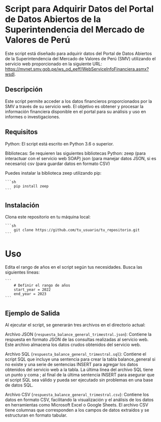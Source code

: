# Script para Adquirir Datos del Portal de Datos Abiertos de la Superintendencia del Mercado de Valores de Perú
Este script está diseñado para adquirir datos del Portal de Datos Abiertos de la Superintendencia del Mercado de Valores de Perú (SMV) utilizando el servicio web proporcionado en la siguiente URL: https://mvnet.smv.gob.pe/ws_od_eeff/WebServiceInfoFinanciera.asmx?wsdl.

## Descripción
Este script permite acceder a los datos financieros proporcionados por la SMV a través de su servicio web. El objetivo es obtener y procesar la información financiera disponible en el portal para su análisis y uso en informes o investigaciones.

## Requisitos
Python: El script está escrito en Python 3.6 o superior.

Bibliotecas: Se requieren las siguientes bibliotecas Python:
    zeep (para interactuar con el servicio web SOAP)
    json (para manejar datos JSON, si es necesario)
    csv (para guardar datos en formato CSV)

Puedes instalar la biblioteca zeep utilizando pip:

    ```sh
        pip install zeep
    ```

## Instalación
Clona este repositorio en tu máquina local:

    ```sh
        git clone https://github.com/tu_usuario/tu_repositorio.git
    ```

# Uso
Edita el rango de años en el script según tus necesidades. Busca las siguientes líneas:

    ```
        # Definir el rango de años
        start_year = 2022
        end_year = 2023
    ```

## Ejemplo de Salida
Al ejecutar el script, se generarán tres archivos en el directorio actual:

Archivo JSON (`respuesta_balance_general_trimestral.json`):
    Contiene la respuesta en formato JSON de las consultas realizadas al servicio web. Este archivo almacena los datos crudos obtenidos del servicio web.

Archivo SQL (`respuesta_balance_general_trimestral.sql`):
    Contiene el script SQL que incluye una sentencia para crear la tabla balance_general si no existe y una serie de sentencias INSERT para agregar los datos obtenidos del servicio web a la tabla.
    La última línea del archivo SQL tiene un punto y coma ; al final de la última sentencia INSERT para asegurar que el script SQL sea válido y pueda ser ejecutado sin problemas en una base de datos SQL.

Archivo CSV (`respuesta_balance_general_trimestral.csv`):
    Contiene los datos en formato CSV, facilitando la visualización y el análisis de los datos en herramientas como Microsoft Excel o Google Sheets. El archivo CSV tiene columnas que corresponden a los campos de datos extraídos y se estructuran en formato tabular.
